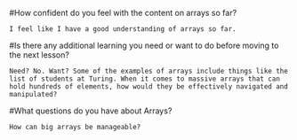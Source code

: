 #How confident do you feel with the content on arrays so far?

    I feel like I have a good understanding of arrays so far.

#Is there any additional learning you need or want to do before moving to the next lesson?

    Need? No. Want? Some of the examples of arrays include things like the list of students at Turing. When it comes to massive arrays that can hold hundreds of elements, how would they be effectively navigated and manipulated?

#What questions do you have about Arrays?

    How can big arrays be manageable?
